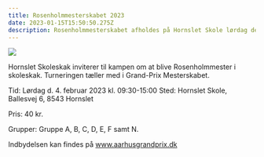 ```yaml
---
title: Rosenholmmesterskabet 2023
date: 2023-01-15T15:50:50.275Z
description: Rosenholmmesterskabet afholdes på Hornslet Skole lørdag den 4. februar.
---
```



![](/images/pexels-chess.jpg)

Hornslet Skoleskak inviterer til kampen om at blive Rosenholmmester i skoleskak. Turneringen tæller med i Grand-Prix Mesterskabet.

Tid:             Lørdag d. 4. februar 2023 kl. 09:30-15:00
Sted:           Hornslet Skole, Ballesvej 6, 8543 Hornslet

Pris:            40 kr.

Grupper:     Gruppe A, B, C, D, E, F samt N.

Indbydelsen kan findes på www.aarhusgrandprix.dk